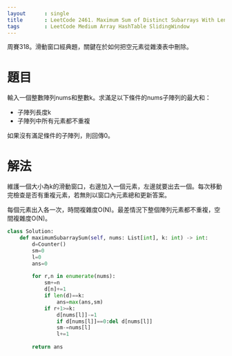 ```yaml
--- 
layout      : single
title       : LeetCode 2461. Maximum Sum of Distinct Subarrays With Length K
tags        : LeetCode Medium Array HashTable SlidingWindow
---
```

周賽318。滑動窗口經典題，關鍵在於如何把空元素從雜湊表中刪除。  

# 題目
輸入一個整數陣列nums和整數k。求滿足以下條件的nums子陣列的最大和：  
- 子陣列長度k  
- 子陣列中所有元素都不重複  

如果沒有滿足條件的子陣列，則回傳0。  

# 解法
維護一個大小為k的滑動窗口，右邊加入一個元素，左邊就要出去一個。每次移動完檢查是否有重複元素，若無則以窗口內元素總和更新答案。  

每個元素出入各一次，時間複雜度O(N)。最差情況下整個陣列元素都不重複，空間複雜度O(N)。  

```python
class Solution:
    def maximumSubarraySum(self, nums: List[int], k: int) -> int:
        d=Counter()
        sm=0
        l=0
        ans=0
        
        for r,n in enumerate(nums):
            sm+=n
            d[n]+=1
            if len(d)==k:
                ans=max(ans,sm)
            if r+1>=k:
                d[nums[l]]-=1
                if d[nums[l]]==0:del d[nums[l]]
                sm-=nums[l]
                l+=1
                
        return ans
```
